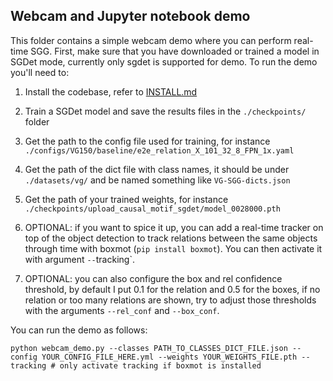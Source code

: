 ## Webcam and Jupyter notebook demo

This folder contains a simple webcam demo where you can perform real-time SGG. First, make sure that you have downloaded or trained a model in SGDet mode, currently only sgdet is supported for demo. 
To run the demo you'll need to:

1. Install the codebase, refer to [INSTALL.md](../INSTALL.md)
2. Train a SGDet model and save the results files in the ```./checkpoints/``` folder
3. Get the path to the config file used for training, for instance `./configs/VG150/baseline/e2e_relation_X_101_32_8_FPN_1x.yaml`
4. Get the path of the dict file with class names, it should be under ```./datasets/vg/``` and be named something like ```VG-SGG-dicts.json```
5. Get the path of your trained weights, for instance `./checkpoints/upload_causal_motif_sgdet/model_0028000.pth`

6. OPTIONAL: if you want to spice it up, you can add a real-time tracker on top of the object detection to track relations between the same objects through time with boxmot (`pip install boxmot`). You can then activate it with argument `--`tracking`.
7. OPTIONAL: you can also configure the box and rel confidence threshold, by default I put 0.1 for the relation and 0.5 for the boxes, if no relation or too many relations are shown, try to adjust those thresholds with the arguments `--rel_conf` and `--box_conf`.

You can run the demo as follows:

```
python webcam_demo.py --classes PATH_TO_CLASSES_DICT_FILE.json --config YOUR_CONFIG_FILE_HERE.yml --weights YOUR_WEIGHTS_FILE.pth --tracking # only activate tracking if boxmot is installed
```